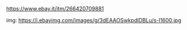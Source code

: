 https://www.ebay.it/itm/266420709881

img: https://i.ebayimg.com/images/g/3dEAAOSwkpdlDBLu/s-l1600.jpg
